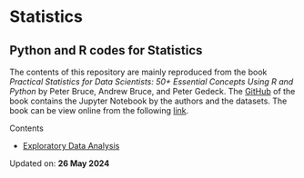 # Statistics
## Python and R codes for Statistics

The contents of this repository are mainly reproduced from the book *Practical Statistics for Data Scientists: 50+ Essential Concepts Using R and Python* by Peter Bruce, Andrew Bruce, and Peter Gedeck. The [GitHub](https://github.com/gedeck/practical-statistics-for-data-scientists?tab=readme-ov-file) of the book contains the Jupyter Notebook by the authors and the datasets. The book can be view online from the following [link](https://nbviewer.org/github/stevenkhwun/Online-resources/blob/main/Books_Handbooks_Notes/Statistics/PracticalStatisticsforDataScientists.pdf).

Contents
* [Exploratory Data Analysis](https://nbviewer.org/github/stevenkhwun/Statistics/blob/main/Python/03_Exploratory-Data-Analysis.ipynb)

Updated on: __26 May 2024__
